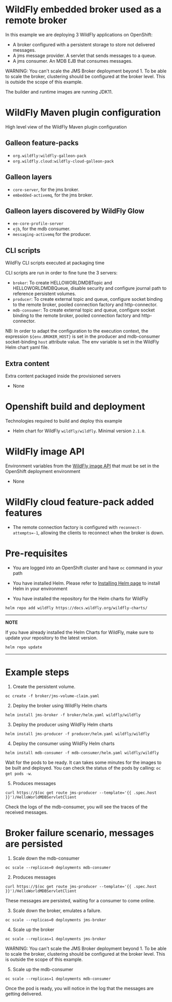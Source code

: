 # WildFly embedded broker used as a remote broker

In this example we are deploying 3 WildFly applications on OpenShift:

* A broker configured with a persistent storage to store not delivered messages.
* A jms message provider. A servlet that sends messages to a queue.
* A jms consumer. An MDB EJB that consumes messages.

WARNING: You can't scale the JMS Broker deployment beyond 1. To be able to scale the broker, clustering should be configured at the broker level. This is outside the scope of this example. 

The builder and runtime images are running JDK11.

# WildFly Maven plugin configuration
High level view of the WildFly Maven plugin configuration

## Galleon feature-packs

* `org.wildfly:wildfly-galleon-pack`
* `org.wildfly.cloud:wildfly-cloud-galleon-pack`

## Galleon layers

* `core-server`, for the jms broker.
* `embedded-activemq`, for the jms broker.

## Galleon layers discovered by WildFly Glow

* `ee-core-profile-server`
* `ejb`, for the mdb consumer.
* `messaging-activemq` for the producer.


## CLI scripts
WildFly CLI scripts executed at packaging time

CLI scripts are run in order to fine tune the 3 servers:

* `broker`: To create HELLOWORLDMDBTopic and HELLOWORLDMDBQueue, disable security and configure journal path to reference persistent volumes.
* `producer`: To create external topic and queue, configure socket binding to the remote broker, pooled connection factory and http-connector.
* `mdb-consumer`: To create external topic and queue, configure socket binding to the remote broker, pooled connection factory and http-connector.

NB: In order to adapt the configuration to the execution context, the expression `${env.BROKER_HOST}` 
is set in the producer and mdb-consumer socket-binding `host` attribute value. The env variable is set in the WildFly Helm chart yaml file.

## Extra content
Extra content packaged inside the provisioned servers

* None

# Openshift build and deployment
Technologies required to build and deploy this example

* Helm chart for WildFly `wildfly/wildfly`. Minimal version `2.1.0`.

# WildFly image API
Environment variables from the [WildFly image API](https://github.com/wildfly/wildfly-cekit-modules/blob/main/jboss/container/wildfly/run/api/module.yaml) that must be set in the OpenShift deployment environment

* None

# WildFly cloud feature-pack added features

* The remote connection factory is configured with `reconnect-attempts=-1`, allowing the clients to reconnect when the broker is down. 

# Pre-requisites

* You are logged into an OpenShift cluster and have `oc` command in your path

* You have installed Helm. Please refer to [Installing Helm page](https://helm.sh/docs/intro/install/) to install Helm in your environment

* You have installed the repository for the Helm charts for WildFly

 ```
helm repo add wildfly https://docs.wildfly.org/wildfly-charts/
```
----
**NOTE**

If you have already installed the Helm Charts for WildFly, make sure to update your repository to the latest version.

```
helm repo update
```
----

# Example steps

1. Create the persistent volume.

```
oc create -f broker/jms-volume-claim.yaml
```

2. Deploy the broker using WildFly Helm charts

```
helm install jms-broker -f broker/helm.yaml wildfly/wildfly
```

3. Deploy the producer using WildFly Helm charts

```
helm install jms-producer -f producer/helm.yaml wildfly/wildfly
```

4. Deploy the consumer using WildFly Helm charts

```
helm install mdb-consumer -f mdb-consumer/helm.yaml wildfly/wildfly
```

Wait for the pods to be ready. It can takes some minutes for the images to be built and deployed.
You can check the status of the pods by calling: `oc get pods -w`.


5. Produces messages

`curl https://$(oc get route jms-producer --template='{{ .spec.host }}')/HelloWorldMDBServletClient`

Check the logs of the mdb-consumer, you will see the traces of the received messages.

# Broker failure scenario, messages are persisted

1. Scale down the mdb-consumer

`oc scale --replicas=0 deployments mdb-consumer`

2. Produces messages

`curl https://$(oc get route jms-producer --template='{{ .spec.host }}')/HelloWorldMDBServletClient`

These messages are persisted, waiting for a consumer to come online.

3. Scale down the broker, emulates a failure.

`oc scale --replicas=0 deployments jms-broker`

4. Scale up the broker

`oc scale --replicas=1 deployments jms-broker`

WARNING: You can't scale the JMS Broker deployment beyond 1. To be able to scale the broker, clustering should be configured at the broker level. This is outside the scope of this example. 

5. Scale up the mdb-consumer

`oc scale --replicas=1 deployments mdb-consumer`

Once the pod is ready, you will notice in the log that the messages are getting delivered.
